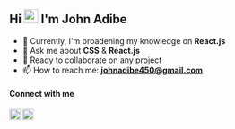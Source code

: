 ## Hi <img src="https://media.giphy.com/media/hvRJCLFzcasrR4ia7z/giphy.gif" width="25px"> I'm John Adibe

- 🌱 Currently, I'm broadening my knowledge on **React.js**
- 💬 Ask me about **CSS** & **React.js** 
- 👯 Ready to collaborate on any project
- 📫 How to reach me: **johnadibe450@gmail.com**
<!-- ⚡ Fun fact: -->

#### Connect with me

[<img align="left" alt="johnadibe | LinkedIn" width="20px" src="https://image.flaticon.com/icons/png/512/1409/1409945.png" />][linkedin]
[<img align="left" alt="johnphealipto | Twitter" width="20px" src="https://tutuldevs.github.io/frontloops-photo/loop1/twitter.svg" />][twitter]

[linkedin]: https://www.linkedin.com/in/johnadibe/
[twitter]: https://twitter.com/johnphealipto

<!-- **johnphealipto/johnphealipto**  ✨ _special_ ✨ -->
<!-- Here are some ideas to get you started: -->

<!-- - 👯 I’m looking to collaborate on ...
- 🤔 I’m looking for help with ...
- 😄 Pronouns: ... -->
